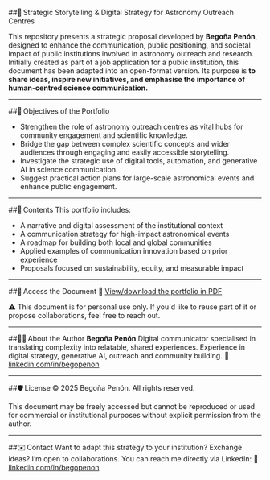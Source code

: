 ##🌌 Strategic Storytelling & Digital Strategy for Astronomy Outreach Centres

This repository presents a strategic proposal developed by **Begoña Penón**, designed
to enhance the communication, public positioning, and societal impact of public institutions
involved in astronomy outreach and research. Initially created as part of a job application for a public institution, 
this document has been adapted into an open-format version. Its purpose is **to share ideas, 
inspire new initiatives, and emphasise the importance of human-centred science communication.**

---

##🎯 Objectives of the Portfolio
- Strengthen the role of astronomy outreach centres as vital hubs for community engagement and scientific knowledge.
- Bridge the gap between complex scientific concepts and wider audiences through engaging and easily accessible storytelling.
- Investigate the strategic use of digital tools, automation, and generative AI in science communication.
- Suggest practical action plans for large-scale astronomical events and enhance public engagement.

---

##🧩 Contents
This portfolio includes:
- A narrative and digital assessment of the institutional context
- A communication strategy for high-impact astronomical events
- A roadmap for building both local and global communities
- Applied examples of communication innovation based on prior experience
- Proposals focused on sustainability, equity, and measurable impact

---

##📄 Access the Document
🔗 [View/download the portfolio in PDF](./B_Penon_Portfolio_Astronomy_Outreach_2025_EN.pdf)

  ⚠️ This document is for personal use only.
  If you'd like to reuse part of it or propose collaborations, feel free to reach out.

---

##🧑‍🚀 About the Author
**Begoña Penón**
Digital communicator specialised in translating complexity into relatable, shared experiences.
Experience in digital strategy, generative AI, outreach and community building.
🔗 [linkedin.com/in/begopenon](https://linkedin.com/in/begopenon)

---

##🛡️ License
© 2025 Begoña Penón. All rights reserved.

This document may be freely accessed but cannot be reproduced or used for commercial or institutional purposes without explicit permission from the author.

---

##✉️ Contact
Want to adapt this strategy to your institution? Exchange ideas?
I’m open to collaborations.
You can reach me directly via LinkedIn:
🔗 [linkedin.com/in/begopenon](https://linkedin.com/in/begopenon)
